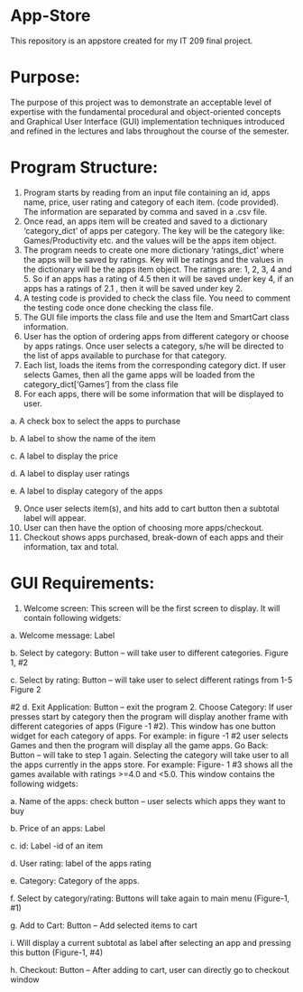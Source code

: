 # App-Store
This repository is an appstore created for my IT 209 final project.

# Purpose:
The purpose of this project was to demonstrate an acceptable
level of expertise with the fundamental procedural and object-oriented concepts and Graphical
User Interface (GUI) implementation techniques introduced and refined in the lectures and labs
throughout the course of the semester.

# Program Structure:
1. Program starts by reading from an input file containing an id, apps name, price, user
rating and category of each item. (code provided). The information are separated by
comma and saved in a .csv file. 
2. Once read, an apps item will be created and saved to a dictionary ‘category_dict’ of
apps per category. The key will be the category like: Games/Productivity etc. and the
values will be the apps item object.
3. The program needs to create one more dictionary ‘ratings_dict’ where the apps will be
saved by ratings. Key will be ratings and the values in the dictionary will be the apps
item object. The ratings are: 1, 2, 3, 4 and 5. So if an apps has a rating of 4.5 then it will
be saved under key 4, if an apps has a ratings of 2.1 , then it will be saved under key 2.
4. A testing code is provided to check the class file. You need to comment the testing code
once done checking the class file.
5. The GUI file imports the class file and use the Item and SmartCart class information.
6. User has the option of ordering apps from different category or choose by apps ratings.
Once user selects a category, s/he will be directed to the list of apps available to
purchase for that category.
7. Each list, loads the items from the corresponding category dict. If user selects Games,
then all the game apps will be loaded from the category_dict[‘Games’] from the class
file
8. For each apps, there will be some information that will be displayed to user.

a. A check box to select the apps to purchase

b. A label to show the name of the item

c. A label to display the price

d. A label to display user ratings

e. A label to display category of the apps

9. Once user selects item(s), and hits add to cart button then a subtotal label will appear.
10. User can then have the option of choosing more apps/checkout.
11. Checkout shows apps purchased, break-down of each apps and their information, tax
and total.

# GUI Requirements:
1. Welcome screen: This screen will be the first screen to display. It will contain following
widgets:

a. Welcome message: Label

b. Select by category: Button – will take user to different categories. Figure 1, #2

c. Select by rating: Button – will take user to select different ratings from 1-5 Figure 2

#2
d. Exit Application: Button – exit the program
2. Choose Category: If user presses start by category then the program will display another
frame with different categories of apps (Figure -1 #2). This window has one button widget
for each category of apps. For example: in figure -1 #2 user selects Games and then the
program will display all the game apps. Go Back: Button – will take to step 1 again. Selecting
the category will take user to all the apps currently in the apps store. For example: Figure- 1
#3 shows all the games available with ratings >=4.0 and <5.0. This window contains the
following widgets:

a. Name of the apps: check button – user selects which apps they want to buy

b. Price of an apps: Label

c. id: Label -id of an item

d. User rating: label of the apps rating

e. Category: Category of the apps.

f. Select by category/rating: Buttons will take again to main menu (Figure-1, #1)

g. Add to Cart: Button – Add selected items to cart

i. Will display a current subtotal as label after selecting an app and pressing this
button (Figure-1, #4)

h. Checkout: Button – After adding to cart, user can directly go to checkout window
